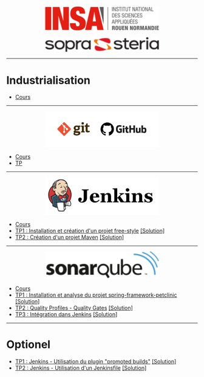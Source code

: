 <center><img src="images/logo_insa.png" alt="drawing" width="300"/>

<img src="images/logo_sopra_steria.png" alt="drawing" width="300"/></center>

----------

# Industrialisation

- [Cours](pdf/INSA_2019_Intégration_et_Continuous_Delivery.pdf "Ouvrir le cours industrialisation") 

----------
<center><img src="images/git_github.png" width="300"/></center>

- [Cours](pdf/INSA_2019_GIT.pdf "Ouvrir le cours GIT")  
- [TP](pdf/INSA_2019_TP_GIT.pdf "Ouvrir le TP GIT")

----------

<center><img src="images/jenkins.png" width="300"/></center>

- [Cours](pdf/INSA_2019_Jenkins.pdf "Ouvrir le cours Jenkins")  
- [TP1 : Installation et création d'un projet free-style](JENKINS.md "Ouvrir le TP1 Jenkins") [[Solution]](JENKINS_solution.md "Ouvrir la solution du TP1 Jenkins")    
- [TP2 : Création d'un projet Maven](JENKINS1.md "Ouvrir le TP2 Jenkins") [[Solution]](JENKINS1_solution.md "Ouvrir la solution du TP2 Jenkins")    


----------


<center><img src="images/sonarqube.png" width="300"/></center>

- [Cours](pdf/INSA_2019_SonarQube.pdf "Ouvrir le cours Sonarqube")  
- [TP1 : Installation et analyse du projet spring-framework-petclinic](SONAR.md "Ouvrir le TP1 Sonarqube") [[Solution]](SONAR_solution.md "Ouvrir la solution du TP1 Sonarqube")    
- [TP2 : Quality Profiles - Quality Gates](SONAR1.md "Ouvrir le TP2 Sonarqube") [[Solution]](SONAR1_solution.md "Ouvrir la solution du TP2 Sonarqube")      
- [TP3 : Intégration dans Jenkins](SONAR2.md "Ouvrir le TP3 Sonarqube") [[Solution]](SONAR2_solution.md "Ouvrir la solution du TP3 Sonarqube")    



----------

# Optionel

- [TP1 : Jenkins - Utilisation du plugin "promoted builds"](OPTION1.md "Ouvrir le TP1 Optionel") [[Solution]](OPTION1_solution.md "Ouvrir la solution du TP1 Optionel")     
- [TP2 : Jenkins - Utilisation d'un Jenkinsfile](OPTION2.md "Ouvrir le TP2 Optionel") [[Solution]](OPTION2_solution.md "Ouvrir la solution du TP2 Optionel")  

 
